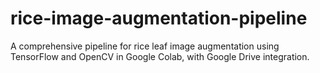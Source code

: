 # rice-image-augmentation-pipeline
A comprehensive pipeline for rice leaf image augmentation using TensorFlow and OpenCV in Google Colab, with Google Drive integration.
